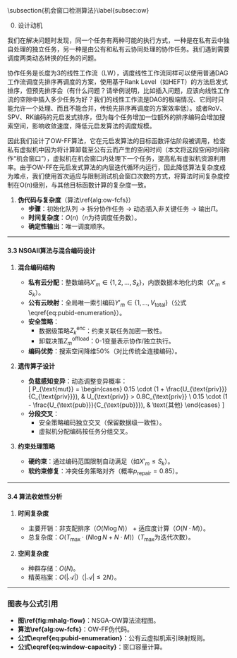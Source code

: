 \subsection{机会窗口检测算法}\label{subsec:ow}

0. 设计动机 

我们在解决问题时发现，同一个任务有两种可能的执行方式，一种是在私有云中独自处理的独立任务，另一种是由公有和私有云协同处理的协作任务。我们遇到需要调度两类动态转换的任务的问题。

协作任务是长度为3的线性工作流（LW），调度线性工作流同样可以使用普通DAG工作流调度先排序再调度的方案，使用基于Rank Level（如HEFT）的方法启发式排序，但预先排序会（有什么问题？请举例说明，比如插入问题，应该向线性工作流的空隙中插入多少任务为好？我们的线性工作流是DAG的极端情况、它同时只能允许一个处理、而且不能合并，传统先排序再调度的方案效率低）。或者RoV、SPV、RK编码的元启发式排序，但为每个任务增加一位额外的排序编码会增加搜索空间，影响收敛速度，降低元启发算法的调度规模。

因此我们设计了OW-FF算法，它在元启发算法的目标函数评估阶段被调用，检查私有虚拟机中因为将计算卸载至公有云而产生的空闲时间（本文将这段空闲时间称作“机会窗口”），虚拟机在机会窗口内处理下一个任务，提高私有虚拟机资源利用率。由于OW-FF在元启发式算法的内层迭代循环内运行，因此降低算法复杂度成为难点，我们使用首次适应与限制测试机会窗口次数的方式，将算法时间复杂度控制在O(n)级别，与其他目标函数计算的复杂度一致。



1. **伪代码与复杂度**（算法\ref{alg:ow-fcfs}）  
   - **步骤**：初始化队列 → 拆分协作任务 → 动态插入非关键任务 → 输出$\Pi$。  
   - **时间复杂度**：$O(n)$（$n$为待调度任务数）。  
   - **确定性输出**：唯一调度顺序。  

---

#### **3.3 NSGAII算法与混合编码设计**  
1. **混合编码结构**  
   - **私有云分配**：整数编码$X'_m \in \{1, 2, \dots, S_k\}$，内嵌数据本地化约束（$X'_m \leq S_k$）。  
   - **公有云映射**：全局唯一索引编码$Y'_m \in \{1, \dots, V_{\text{total}}\}$（公式\eqref{eq:pubid-enumeration}）。  
   - **安全策略**：  
     - 数据级策略$Z^\text{enc}_k$：约束关联任务加密一致性。  
     - 卸载决策$Z^{\text{offload}}_m$：0-1变量表示协作/独立执行。  
   - **编码优势**：搜索空间降维50%（对比传统全连接编码）。  

2. **遗传算子设计**  
   - **负载感知变异**：动态调整变异概率：  
     \[
     P_{\text{mut}} = 
     \begin{cases} 
     0.15 \cdot (1 + \frac{U_{\text{priv}}}{C_{\text{priv}}}), & U_{\text{priv}} > 0.8C_{\text{priv}} \\
     0.15 \cdot (1 - \frac{U_{\text{pub}}}{C_{\text{pub}}}), & \text{其他}
     \end{cases}
     \]  
   - **分段交叉**：  
     - 安全策略编码独立交叉（保留数据级一致性）。  
     - 虚拟机分配编码按任务分组交叉。  

3. **约束处理策略**  
   - **硬约束**：通过编码范围限制自动满足（如$X'_m \leq S_k$）。  
   - **软约束修复**：冲突任务策略对齐（概率$p_{\text{repair}}=0.85$）。  

---

#### **3.4 算法收敛性分析**  
1. **时间复杂度**  
   - 主要开销：非支配排序（$O(N \log N)$） + 适应度计算（$O(N \cdot M)$）。  
   - 总复杂度：$O(T_{\max} \cdot (N \log N + N \cdot M))$（$T_{\max}$为迭代次数）。  

2. **空间复杂度**  
   - 种群存储：$O(N)$。  
   - 精英档案：$O(|\mathcal{A}|)$（$|\mathcal{A}| \leq 2N$）。  

---

### **图表与公式引用**  
- **图\ref{fig:mhalg-flow}**：NSGA-OW算法流程图。  
- **算法\ref{alg:ow-fcfs}**：OW-FF伪代码。  
- **公式\eqref{eq:pubid-enumeration}**：公有云虚拟机索引映射规则。  
- **公式\eqref{eq:window-capacity}**：窗口容量计算。